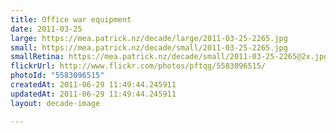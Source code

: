 ```yaml
---
title: Office war equipment
date: 2011-03-25
large: https://mea.patrick.nz/decade/large/2011-03-25-2265.jpg
small: https://mea.patrick.nz/decade/small/2011-03-25-2265.jpg
smallRetina: https://mea.patrick.nz/decade/small/2011-03-25-2265@2x.jpg
flickrUrl: http://www.flickr.com/photos/pftqg/5583096515/
photoId: "5583096515"
createdAt: 2011-06-29 11:49:44.245911
updatedAt: 2011-06-29 11:49:44.245911
layout: decade-image

---
```


